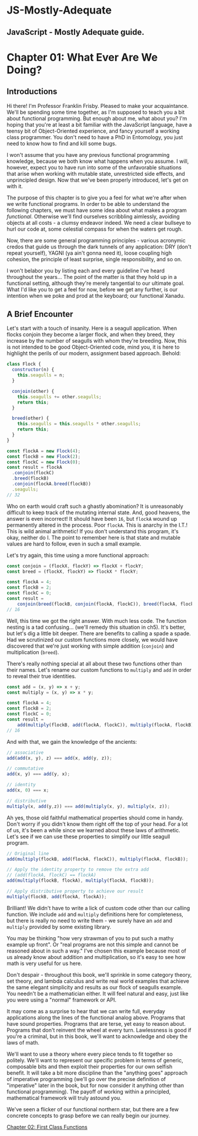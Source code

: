 # JS-Mostly-Adequate
## JavaScript - Mostly Adequate guide.

# Chapter 01: What Ever Are We Doing?

## Introductions

Hi there! I'm Professor Franklin Frisby. Pleased to make your acquaintance. We'll be spending some time together, as I'm supposed to teach you a bit about functional programming. But enough about me, what about you? I'm hoping that you're at least a bit familiar with the JavaScript language, have a teensy bit of Object-Oriented experience, and fancy yourself a working class programmer. You don't need to have a PhD in Entomology, you just need to know how to find and kill some bugs.

I won't assume that you have any previous functional programming knowledge, because we both know what happens when you assume. I will, however, expect you to have run into some of the unfavorable situations that arise when working with mutable state, unrestricted side effects, and unprincipled design. Now that we've been properly introduced, let's get on with it.

The purpose of this chapter is to give you a feel for what we're after when we write functional programs. In order to be able to understand the following chapters, we must have some idea about what makes a program *functional*. Otherwise we'll find ourselves scribbling aimlessly, avoiding objects at all costs - a clumsy endeavor indeed. We need a clear bullseye to hurl our code at, some celestial compass for when the waters get rough.

Now, there are some general programming principles - various acronymic credos that guide us through the dark tunnels of any application: DRY (don't repeat yourself), YAGNI (ya ain't gonna need it), loose coupling high cohesion, the principle of least surprise, single responsibility, and so on.

I won't belabor you by listing each and every guideline I've heard throughout the years... The point of the matter is that they hold up in a functional setting, although they're merely tangential to our ultimate goal. What I'd like you to get a feel for now, before we get any further, is our intention when we poke and prod at the keyboard; our functional Xanadu.

<!--BREAK-->

## A Brief Encounter

Let's start with a touch of insanity. Here is a seagull application. When flocks 
conjoin they become a larger flock, and when they breed, they increase by the number 
of seagulls with whom they're breeding. Now, this is not intended to be good 
Object-Oriented code, mind you, it is here to highlight the perils of our modern, 
assignment based approach. Behold:

```js
class Flock {
  constructor(n) {
    this.seagulls = n;
  }

  conjoin(other) {
    this.seagulls += other.seagulls;
    return this;
  }

  breed(other) {
    this.seagulls = this.seagulls * other.seagulls;
    return this;
  }
}

const flockA = new Flock(4);
const flockB = new Flock(2);
const flockC = new Flock(0);
const result = flockA
  .conjoin(flockC)
  .breed(flockB)
  .conjoin(flockA.breed(flockB))
  .seagulls;
// 32
```

Who on earth would craft such a ghastly abomination? It is unreasonably difficult to 
keep track of the mutating internal state. And, good heavens, the answer is even 
incorrect! It should have been `16`, but `flockA` wound up permanently altered in the 
process. Poor `flockA`. This is anarchy in the I.T.! This is wild animal arithmetic!
If you don't understand this program, it's okay, neither do I. The point to remember 
here is that state and mutable values are hard to follow, even in such a small example.

Let's try again, this time using a more functional approach:

```js
const conjoin = (flockX, flockY) => flockX + flockY;
const breed = (flockX, flockY) => flockX * flockY;

const flockA = 4;
const flockB = 2;
const flockC = 0;
const result =
    conjoin(breed(flockB, conjoin(flockA, flockC)), breed(flockA, flockB));
// 16
```

Well, this time we got the right answer. With much less code. The function nesting is a 
tad confusing... (we'll remedy this situation in ch5). It's better, but let's dig a 
little bit deeper. There are benefits to calling a spade a spade. Had we scrutinized our 
custom functions more closely, we would have discovered that we're just working with 
simple addition (`conjoin`) and multiplication (`breed`).

There's really nothing special at all about these two functions other than their names. 
Let's rename our custom functions to `multiply` and `add` in order to reveal their true 
identities.

```js
const add = (x, y) => x + y;
const multiply = (x, y) => x * y;

const flockA = 4;
const flockB = 2;
const flockC = 0;
const result =
    add(multiply(flockB, add(flockA, flockC)), multiply(flockA, flockB));
// 16
```
And with that, we gain the knowledge of the ancients:

```js
// associative
add(add(x, y), z) === add(x, add(y, z));

// commutative
add(x, y) === add(y, x);

// identity
add(x, 0) === x;

// distributive
multiply(x, add(y,z)) === add(multiply(x, y), multiply(x, z));
```

Ah yes, those old faithful mathematical properties should come in handy. Don't worry if 
you didn't know them right off the top of your head. For a lot of us, it's been a while 
since we learned about these laws of arithmetic. Let's see if we can use these 
properties to simplify our little seagull program.

```js
// Original line
add(multiply(flockB, add(flockA, flockC)), multiply(flockA, flockB));

// Apply the identity property to remove the extra add
// (add(flockA, flockC) == flockA)
add(multiply(flockB, flockA), multiply(flockA, flockB));

// Apply distributive property to achieve our result
multiply(flockB, add(flockA, flockA));
```

Brilliant! We didn't have to write a lick of custom code other than our calling function. 
We include `add` and `multiply` definitions here for completeness, but there is really no 
need to write them - we surely have an `add` and `multiply` provided by some existing 
library.

You may be thinking "how very strawman of you to put such a mathy example up front". Or 
"real programs are not this simple and cannot be reasoned about in such a way." I've 
chosen this example because most of us already know about addition and multiplication, 
so it's easy to see how math is very useful for us here.

Don't despair - throughout this book, we'll sprinkle in some category theory, set theory, 
and lambda calculus and write real world examples that achieve the same elegant 
simplicity and results as our flock of seagulls example. You needn't be a mathematician 
either. It will feel natural and easy, just like you were using a "normal" framework or 
API.

It may come as a surprise to hear that we can write full, everyday applications along the 
lines of the functional analog above. Programs that have sound properties. Programs that 
are terse, yet easy to reason about. Programs that don't reinvent the wheel at every turn. 
Lawlessness is good if you're a criminal, but in this book, we'll want to acknowledge and 
obey the laws of math.

We'll want to use a theory where every piece tends to fit together so politely. We'll want 
to represent our specific problem in terms of generic, composable bits and then exploit 
their properties for our own selfish benefit. It will take a bit more discipline than the 
"anything goes" approach of imperative programming (we'll go over the precise definition 
of "imperative" later in the book, but for now consider it anything other than functional 
programming). The payoff of working within a principled, mathematical framework will truly 
astound you.

We've seen a flicker of our functional northern star, but there are a few concrete 
concepts to grasp before we can really begin our journey.

[Chapter 02: First Class Functions](ch02.md)

